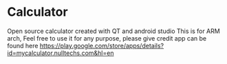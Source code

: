 # Calculator
Open source calculator created with QT and android studio
This is for ARM arch, 
Feel free to use it for any purpose, please give credit
app can be found here https://play.google.com/store/apps/details?id=mycalculator.nulltechs.com&hl=en
